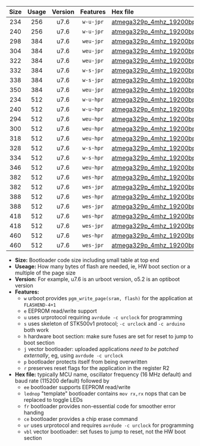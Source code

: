 |Size|Usage|Version|Features|Hex file|
|:-:|:-:|:-:|:-:|:--|
|234|256|u7.6|`w-u-jpr`|[atmega329p_4mhz_19200bps_ur_vbl.hex](https://raw.githubusercontent.com/stefanrueger/urboot/main//atmega329p_4mhz_19200bps_ur_vbl.hex)|
|240|256|u7.6|`w-u-jpr`|[atmega329p_4mhz_19200bps_lednop_ur_vbl.hex](https://raw.githubusercontent.com/stefanrueger/urboot/main//atmega329p_4mhz_19200bps_lednop_ur_vbl.hex)|
|298|384|u7.6|`weu-jpr`|[atmega329p_4mhz_19200bps_ee_ur_vbl.hex](https://raw.githubusercontent.com/stefanrueger/urboot/main//atmega329p_4mhz_19200bps_ee_ur_vbl.hex)|
|304|384|u7.6|`weu-jpr`|[atmega329p_4mhz_19200bps_ee_lednop_ur_vbl.hex](https://raw.githubusercontent.com/stefanrueger/urboot/main//atmega329p_4mhz_19200bps_ee_lednop_ur_vbl.hex)|
|322|384|u7.6|`weu-jpr`|[atmega329p_4mhz_19200bps_ee_lednop_fr_ur_vbl.hex](https://raw.githubusercontent.com/stefanrueger/urboot/main//atmega329p_4mhz_19200bps_ee_lednop_fr_ur_vbl.hex)|
|332|384|u7.6|`w-s-jpr`|[atmega329p_4mhz_19200bps_vbl.hex](https://raw.githubusercontent.com/stefanrueger/urboot/main//atmega329p_4mhz_19200bps_vbl.hex)|
|338|384|u7.6|`w-s-jpr`|[atmega329p_4mhz_19200bps_lednop_vbl.hex](https://raw.githubusercontent.com/stefanrueger/urboot/main//atmega329p_4mhz_19200bps_lednop_vbl.hex)|
|350|384|u7.6|`weu-jpr`|[atmega329p_4mhz_19200bps_ee_lednop_fr_ce_ur_vbl.hex](https://raw.githubusercontent.com/stefanrueger/urboot/main//atmega329p_4mhz_19200bps_ee_lednop_fr_ce_ur_vbl.hex)|
|234|512|u7.6|`w-u-hpr`|[atmega329p_4mhz_19200bps_ur.hex](https://raw.githubusercontent.com/stefanrueger/urboot/main//atmega329p_4mhz_19200bps_ur.hex)|
|240|512|u7.6|`w-u-hpr`|[atmega329p_4mhz_19200bps_lednop_ur.hex](https://raw.githubusercontent.com/stefanrueger/urboot/main//atmega329p_4mhz_19200bps_lednop_ur.hex)|
|294|512|u7.6|`weu-hpr`|[atmega329p_4mhz_19200bps_ee_ur.hex](https://raw.githubusercontent.com/stefanrueger/urboot/main//atmega329p_4mhz_19200bps_ee_ur.hex)|
|300|512|u7.6|`weu-hpr`|[atmega329p_4mhz_19200bps_ee_lednop_ur.hex](https://raw.githubusercontent.com/stefanrueger/urboot/main//atmega329p_4mhz_19200bps_ee_lednop_ur.hex)|
|318|512|u7.6|`weu-hpr`|[atmega329p_4mhz_19200bps_ee_lednop_fr_ur.hex](https://raw.githubusercontent.com/stefanrueger/urboot/main//atmega329p_4mhz_19200bps_ee_lednop_fr_ur.hex)|
|328|512|u7.6|`w-s-hpr`|[atmega329p_4mhz_19200bps.hex](https://raw.githubusercontent.com/stefanrueger/urboot/main//atmega329p_4mhz_19200bps.hex)|
|334|512|u7.6|`w-s-hpr`|[atmega329p_4mhz_19200bps_lednop.hex](https://raw.githubusercontent.com/stefanrueger/urboot/main//atmega329p_4mhz_19200bps_lednop.hex)|
|346|512|u7.6|`weu-hpr`|[atmega329p_4mhz_19200bps_ee_lednop_fr_ce_ur.hex](https://raw.githubusercontent.com/stefanrueger/urboot/main//atmega329p_4mhz_19200bps_ee_lednop_fr_ce_ur.hex)|
|382|512|u7.6|`wes-hpr`|[atmega329p_4mhz_19200bps_ee.hex](https://raw.githubusercontent.com/stefanrueger/urboot/main//atmega329p_4mhz_19200bps_ee.hex)|
|382|512|u7.6|`wes-jpr`|[atmega329p_4mhz_19200bps_ee_vbl.hex](https://raw.githubusercontent.com/stefanrueger/urboot/main//atmega329p_4mhz_19200bps_ee_vbl.hex)|
|388|512|u7.6|`wes-hpr`|[atmega329p_4mhz_19200bps_ee_lednop.hex](https://raw.githubusercontent.com/stefanrueger/urboot/main//atmega329p_4mhz_19200bps_ee_lednop.hex)|
|388|512|u7.6|`wes-jpr`|[atmega329p_4mhz_19200bps_ee_lednop_vbl.hex](https://raw.githubusercontent.com/stefanrueger/urboot/main//atmega329p_4mhz_19200bps_ee_lednop_vbl.hex)|
|418|512|u7.6|`wes-hpr`|[atmega329p_4mhz_19200bps_ee_lednop_fr.hex](https://raw.githubusercontent.com/stefanrueger/urboot/main//atmega329p_4mhz_19200bps_ee_lednop_fr.hex)|
|418|512|u7.6|`wes-jpr`|[atmega329p_4mhz_19200bps_ee_lednop_fr_vbl.hex](https://raw.githubusercontent.com/stefanrueger/urboot/main//atmega329p_4mhz_19200bps_ee_lednop_fr_vbl.hex)|
|460|512|u7.6|`wes-hpr`|[atmega329p_4mhz_19200bps_ee_lednop_fr_ce.hex](https://raw.githubusercontent.com/stefanrueger/urboot/main//atmega329p_4mhz_19200bps_ee_lednop_fr_ce.hex)|
|460|512|u7.6|`wes-jpr`|[atmega329p_4mhz_19200bps_ee_lednop_fr_ce_vbl.hex](https://raw.githubusercontent.com/stefanrueger/urboot/main//atmega329p_4mhz_19200bps_ee_lednop_fr_ce_vbl.hex)|

- **Size:** Bootloader code size including small table at top end
- **Useage:** How many bytes of flash are needed, ie, HW boot section or a multiple of the page size
- **Version:** For example, u7.6 is an urboot version, o5.2 is an optiboot version
- **Features:**
  + `w` urboot provides `pgm_write_page(sram, flash)` for the application at `FLASHEND-4+1`
  + `e` EEPROM read/write support
  + `u` uses urprotocol requiring `avrdude -c urclock` for programming
  + `s` uses skeleton of STK500v1 protocol; `-c urclock` and `-c arduino` both work
  + `h` hardware boot section: make sure fuses are set for reset to jump to boot section
  + `j` vector bootloader: uploaded applications *need to be patched externally*, eg, using `avrdude -c urclock`
  + `p` bootloader protects itself from being overwritten
  + `r` preserves reset flags for the application in the register R2
- **Hex file:** typically MCU name, oscillator frequency (16 MHz default) and baud rate (115200 default) followed by
  + `ee` bootloader supports EEPROM read/write
  + `lednop` "template" bootloader contains `mov rx,rx` nops that can be replaced to toggle LEDs
  + `fr` bootloader provides non-essential code for smoother error handing
  + `ce` bootloader provides a chip erase command
  + `ur` uses urprotocol and requires `avrdude -c urclock` for programming
  + `vbl` vector bootloader: set fuses to jump to reset, not the HW boot section
